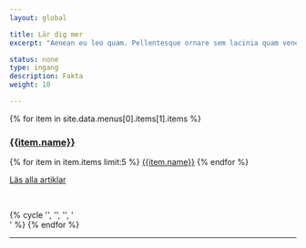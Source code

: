 ```yaml
---
layout: global

title: Lär dig mer
excerpt: "Aenean eu leo quam. Pellentesque ornare sem lacinia quam venenatis vestibulum."

status: none
type: ingang
description: Fakta
weight: 10

---
```


<div class="container-fluid">

  <div class="row">
    {% for item in site.data.menus[0].items[1].items %}
      <div class="col-sm-4 col-md-3">
        <a href="{{ site.baseurl }}{{ item.url }}">
          <img data-src="holder.js/500x200/auto/text:illustration">
          <h3>{{item.name}} <span class="{{item.icon}}"></span></h3>
        </a>
        <div class="list-group hidden-xs">
          {% for item in item.items limit:5 %}
            <a href="#" class="list-group-item">{{item.name}}</a>
          {% endfor %}
        </div>
        <p class="hidden-xs"><a href="{{ site.baseurl }}{{ item.url }}">Läs alla artiklar</a></p>
        <p>&nbsp;</p>
      </div>
      {% cycle '', '', '', '<div class="clearfix visible-md visible-lg"></div>' %}
    {% endfor %}
  </div>

  <hr>

</div>
